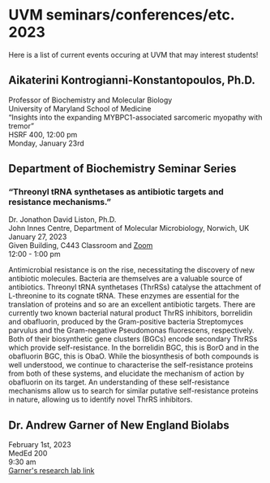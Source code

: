 # UVM seminars/conferences/etc. 2023 

Here is a list of current events occuring at UVM that may interest students! 

## Aikaterini Kontrogianni-Konstantopoulos, Ph.D.
Professor of Biochemistry and Molecular Biology  
University of Maryland School of Medicine  
“Insights into the expanding MYBPC1-associated sarcomeric myopathy with tremor”  
HSRF 400, 12:00 pm  
Monday, January 23rd   

## Department of Biochemistry Seminar Series
### “Threonyl tRNA synthetases as antibiotic targets and resistance mechanisms.”
Dr. Jonathon David Liston, Ph.D.  
John Innes Centre, Department of Molecular Microbiology, Norwich, UK  
January 27, 2023  
Given Building, C443 Classroom and [Zoom](https://uvmcom.zoom.us/j/94221436991?from=addon#success)  
12:00 - 1:00 pm

Antimicrobial resistance is on the rise, necessitating the discovery of new antibiotic molecules. Bacteria are themselves are a valuable source of antibiotics. Threonyl tRNA synthetases (ThrRSs) catalyse the attachment of L-threonine to its cognate tRNA. These enzymes are essential for the translation of proteins and so are an excellent antibiotic targets. There are currently two known bacterial natural product ThrRS inhibitors, borrelidin and obafluorin, produced by the Gram-positive bacteria Streptomyces parvulus and the Gram-negative Pseudomonas fluorescens, respectively. Both of their biosynthetic gene clusters (BGCs) encode secondary ThrRSs which provide self-resistance. In the borrelidin BGC, this is BorO and in the obafluorin BGC, this is ObaO. While the biosynthesis of both compounds is well understood, we continue to characterise the self-resistance proteins from both of these systems, and elucidate the mechanism of action by obafluorin on its target. An understanding of these self-resistance mechanisms allow us to search for similar putative self-resistance proteins in nature, allowing us to identify novel ThrRS inhibitors.


## Dr. Andrew Garner of New England Biolabs 
February 1st, 2023   
MedEd 200   
9:30 am   
[Garner's research lab link](https://www.neb.com/research-labs/gardner-lab)   
